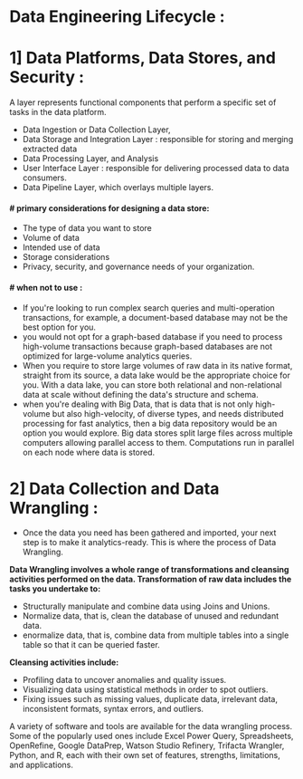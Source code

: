 # Data Engineering Lifecycle :

# 1] Data Platforms, Data Stores, and Security : 

A layer represents functional components that perform a specific set of tasks in the data platform.
- Data Ingestion or Data Collection Layer,
- Data Storage and Integration Layer : responsible for storing and merging extracted data
- Data Processing Layer, and Analysis 
- User Interface Layer : responsible for delivering processed data to data consumers.
- Data Pipeline Layer, which overlays multiple layers.

#### # primary considerations for designing a data store: 
- The type of data you want to store
- Volume of data
- Intended use of data
- Storage considerations
- Privacy, security, and governance needs of your organization.

#### # when not to use :
- If you're looking to run complex search queries and multi-operation transactions, for example, a document-based database may not be the best option for you. 
- you would not opt for a graph-based database if you need to process high-volume transactions because graph-based databases are not optimized for large-volume 
  analytics queries.
- When you require to store large volumes of raw data in its native format, straight from its source, a data lake would be the appropriate choice for you. With a data 
  lake, you can store both relational and non-relational data at scale without defining the data's structure and schema.
-  when you're dealing with Big Data, that is data that is not only high-volume but also high-velocity, of diverse types, and needs distributed processing for fast 
   analytics, then a big data repository would be an option you would explore. Big data stores split large files across multiple computers allowing parallel access to 
   them. Computations run in parallel on each node where data is stored.


# 2] Data Collection and Data Wrangling :
-  Once the data you need has been gathered and imported, your next step is to make it analytics-ready. This is where the process of Data Wrangling. 

**Data Wrangling involves a whole range of transformations and cleansing activities performed on the data. Transformation of raw data includes the tasks you undertake to:**
- Structurally manipulate and combine data using Joins and Unions. 
- Normalize data, that is, clean the database of unused and redundant data.
- enormalize data, that is, combine data from multiple tables into a single table so that it can be queried faster.

**Cleansing activities include:** 

- Profiling data to uncover anomalies and quality issues.
- Visualizing data using statistical methods in order to spot outliers. 
- Fixing issues such as missing values, duplicate data, irrelevant data, inconsistent formats, syntax errors, and outliers. 

A variety of software and tools are available for the data wrangling process. Some of the popularly used ones include Excel Power Query, Spreadsheets, OpenRefine, Google DataPrep, Watson Studio Refinery, Trifacta Wrangler, Python, and R, each with their own set of features, strengths, limitations, and applications.





  

